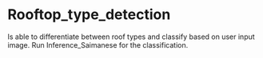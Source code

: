 # Rooftop_type_detection
Is able to differentiate between roof types and classify based on user input image.
Run Inference_Saimanese for the classification.
